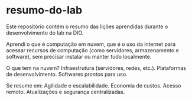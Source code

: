 # resumo-do-lab
Este repositório contém o resumo das lições aprendidas durante o desenvolvimento do lab na DIO.

Aprendi o que é computação em nuvem, que é o uso da internet para acessar recursos de computação (como servidores, armazenamento e software), sem precisar instalar ou manter tudo localmente.

O que tem na nuvem?
Infraestrutura (servidores, redes, etc.).
Plataformas de desenvolvimento.
Softwares prontos para uso.

Se resume em:
Agilidade e escalabilidade.
Economia de custos.
Acesso remoto.
Atualizações e segurança centralizadas.


